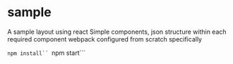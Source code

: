 # sample
A sample layout using react
Simple components, json structure within each required component
webpack configured from scratch specifically

```npm install``
```npm start```
